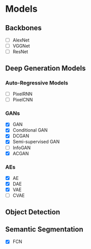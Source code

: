 # Models

## Backbones

- [ ] AlexNet
- [ ] VGGNet
- [ ] ResNet

## Deep Generation Models

### Auto-Regressive Models

- [ ] PixelRNN
- [ ] PixelCNN

### GANs

- [x] GAN
- [x] Conditional GAN
- [x] DCGAN
- [x] Semi-supervised GAN
- [ ] InfoGAN
- [x] ACGAN

### AEs

- [x] AE
- [x] DAE
- [x] VAE
- [ ] CVAE

## Object Detection

## Semantic Segmentation

- [x] FCN
